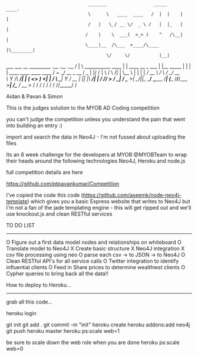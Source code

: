                                    _______                  _____      ____.
                                   \      \   ____  ____   /  |  |    |    |
                                   /   |   \_/ __ \/  _ \ /   |  |_   |    |
                                  /    |    \  ___(  <_> )    ^   /\__|    |
                                  \____|__  /\___  >____/\____   |\________|
                                          \/     \/           |__|
  ___ ___                       __           _________ .__           .__  .__
 /   |   \   ___________  ____ |  | ____ __  \_   ___ \|  |__ _____  |  | |  |   ____   ____    ____   ____
/    ~    \_/ __ \_  __ \/  _ \|  |/ /  |  \ /    \  \/|  |  \\__  \ |  | |  | _/ __ \ /    \  / ___\_/ __ \
\    Y    /\  ___/|  | \(  <_> )    <|  |  / \     \___|   Y  \/ __ \|  |_|  |_\  ___/|   |  \/ /_/  >  ___/
 \___|_  /  \___  >__|   \____/|__|_ \____/   \______  /___|  (____  /____/____/\___  >___|  /\___  / \___  >
       \/       \/                  \/               \/     \/     \/               \/     \//_____/      \/


 Aidan & Pavan & Simon

This is the judges solution to the MYOB AD Coding competition

you can't judge the competition unless you understand the pain that went into building an entry :)

 import and search the data in Neo4J - I'm not fussed about uploading the files

Its an 8 week challenge for the developers at MYOB @MYOBTeam to wrap their heads around the following technologies
Neo4J, Heroku and node.js

full competition details are here

https://github.com/ptpavankumar/Competition


I've copied the code this code (https://github.com/aseemk/node-neo4j-template) which gives you a
basic Express website that writes to Neo4J but I'm not a fan of the jade templating engine - this will get ripped out
and we'll use knockout.js and clean RESTful services


TO DO LIST
**********

O Figure out a first data model nodes and relationships on whiteboard
O Translate  model to Neo4J
X Create basic structure
X Neo4J integration
X csv file processing using neo
O parse each csv -> to JSON -> to Neo4J
O Clean RESTful API's for all service calls
O Twitter integration to identify influential clients
O Feed in Share prices to determine wealthiest clients
O Cypher queries to bring back all the data!!

How to deploy to Heroku...
**********************

grab all this code...

heroku login

git init
git add .
git commit -m "init"
heroku create
heroku addons:add neo4j
git push heroku master
heroku ps:scale web=1

be sure to scale down the web role when you are done
heroku ps:scale web=0


